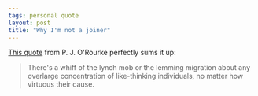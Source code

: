 ```yaml
---
tags: personal quote
layout: post
title: "Why I'm not a joiner"
---
```




<a href="http://www.quotationspage.com/quote/26325.html">This quote</a> from P. J. O'Rourke perfectly sums it up:

<blockquote>
There's a whiff of the lynch mob or the lemming migration about any overlarge concentration of like-thinking individuals, no matter how virtuous their cause.
</blockquote>



